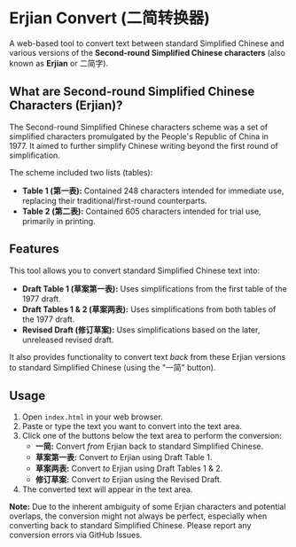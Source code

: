 # Erjian Convert (二简转换器)

A web-based tool to convert text between standard Simplified Chinese and various versions of the **Second-round Simplified Chinese characters** (also known as **Erjian** or 二简字).

## What are Second-round Simplified Chinese Characters (Erjian)?

The Second-round Simplified Chinese characters scheme was a set of simplified characters promulgated by the People's Republic of China in 1977. It aimed to further simplify Chinese writing beyond the first round of simplification.

The scheme included two lists (tables):
*   **Table 1 (第一表):** Contained 248 characters intended for immediate use, replacing their traditional/first-round counterparts.
*   **Table 2 (第二表):** Contained 605 characters intended for trial use, primarily in printing.

## Features

This tool allows you to convert standard Simplified Chinese text into:
*   **Draft Table 1 (草案第一表):** Uses simplifications from the first table of the 1977 draft.
*   **Draft Tables 1 & 2 (草案两表):** Uses simplifications from both tables of the 1977 draft.
*   **Revised Draft (修订草案):** Uses simplifications based on the later, unreleased revised draft.

It also provides functionality to convert text *back* from these Erjian versions to standard Simplified Chinese (using the "一简" button).

## Usage

1.  Open `index.html` in your web browser.
2.  Paste or type the text you want to convert into the text area.
3.  Click one of the buttons below the text area to perform the conversion:
    *   **一简:** Convert *from* Erjian back to standard Simplified Chinese.
    *   **草案第一表:** Convert *to* Erjian using Draft Table 1.
    *   **草案两表:** Convert *to* Erjian using Draft Tables 1 & 2.
    *   **修订草案:** Convert *to* Erjian using the Revised Draft.
4.  The converted text will appear in the text area.

**Note:** Due to the inherent ambiguity of some Erjian characters and potential overlaps, the conversion might not always be perfect, especially when converting back to standard Simplified Chinese. Please report any conversion errors via GitHub Issues.
